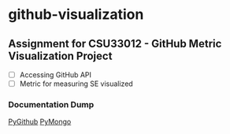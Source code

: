 # github-visualization

## Assignment for CSU33012 - GitHub Metric Visualization Project

- [ ] Accessing GitHub API
- [ ] Metric for measuring SE visualized 

### Documentation Dump
[PyGithub](https://pygithub.readthedocs.io/en/latest/)
[PyMongo](https://pymongo.readthedocs.io/en/stable/)